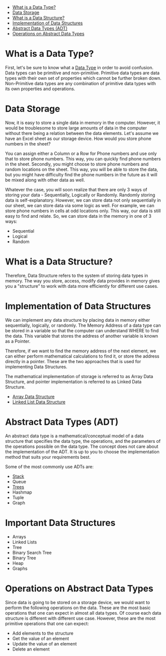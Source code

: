 - [What is a Data Type?](#what-is-a-data-type)
- [Data Storage](#data-storage)
- [What is a Data Structure?](#what-is-a-data-structure)
- [Implementation of Data Structures](#implementation-of-data-structures)
- [Abstract Data Types (ADT)](#abstract-data-types-adt)
- [Operations on Abstract Data Types](#operations-on-abstract-data-types)
# What is a Data Type?
First, let\'s be sure to know what a [Data Type](Data%20Type.md) in order to avoid confusion. Data types can be primitive and non-primitive. Primitive data types are data types with their own set of properties which cannot be further broken down. Non-Primitive data types are any combination of primitive data types with its own properties and operations.
# Data Storage
Now, it is easy to store a single data in memory in the computer.
However, it would be troublesome to store large amounts of data in the
computer without there being a relation between the data elements.
Let\'s assume we have an Excel sheet as our storage device. How would
you store phone numbers in the sheet?

You can assign either a Column or a Row for Phone numbers and use only
that to store phone numbers. This way, you can quickly find phone
numbers in the sheet. Secondly, you might choose to store phone numbers
and random locations on the sheet. This way, you will be able to store
the data, but you might have difficulty find the phone numbers in the
future as it will be mixed along with other data as well.

Whatever the case, you will soon realize that there are only 3 ways of
storing your data - Sequentially, Logically or Randomly. Randomly
storing data is self-explanatory. However, we can store data not only
sequentially in our sheet, we can store data via some logic as well. For
example, we can store phone numbers in cells at odd locations only. This
way, our data is still easy to find and relate. So, we can store data in
the memory in one of 3 ways:

-   Sequential
-   Logical
-   Random
# What is a Data Structure?
Therefore, Data Structure refers to the system of storing data types in
memory. The way you store, access, modify data provides in memory gives
you a \"structure\" to work with data more efficiently for different use
cases.

# Implementation of Data Structures
We can implement any data structure by placing data in memory either
sequentially, logically, or randomly. The Memory Address of a data type
can be stored in a variable so that the computer can understand WHERE to
find the data. This variable that stores the address of another variable
is known as a Pointer.

Therefore, if we want to find the memory address of the next element, we
can either perform mathematical calculations to find it, or store the
address directly in a pointer. These are the two approaches that is used
for implementing Data Structures.

The mathematical implementation of storage is referred to as Array Data
Structure, and pointer implementation is referred to as Linked Data
Structure.

- [Array Data Structure](structures/array.md)
- [Linked List Data Structure](structure/linked-list.md)
# Abstract Data Types (ADT)
An abstract data type is a mathematical/conceptual model of a data
structure that specifies the data type, the operations, and the
parameters of the operations possible on the data type. The concept does
not care about the implementation of the ADT. It is up to you to choose
the implementation method that suits your requirements best.

Some of the most commonly use ADTs are:
-   [Stack](adt/stack.md)
-   Queue
-   [Trees](Trees.md)
-   Hashmap
-   Tuple
-   Graph

# Important Data Structures
- Arrays
- Linked Lists
- Tree
- Binary Search Tree
- Binary Tree
- Heap
- Graphs
# Operations on Abstract Data Types
Since data is going to be stored on a storage device, we would want to
perform the following operations on the data. These are the most basic
operations that one can expect in almost all data types. Of course each
data structure is different with different use case. However, these are
the most primitive operations that one can expect:

-   Add elements to the structure
-   Get the value of an element
-   Update the value of an element
-   Delete an element